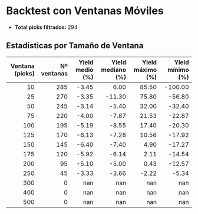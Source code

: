 # Backtest con Ventanas Móviles

- **Total picks filtrados:** 294

## Estadísticas por Tamaño de Ventana

| Ventana (picks) | Nº ventanas | Yield medio (%) | Yield mediano (%) | Yield máximo (%) | Yield mínimo (%) |
|---------------:|------------:|----------------:|------------------:|-----------------:|-----------------:|
|              10 |          285 |           -3.45 |              6.00 |           85.50 |         -100.00 |
|              25 |          270 |           -3.35 |            -11.30 |           75.80 |          -56.80 |
|              50 |          245 |           -3.14 |             -5.40 |           32.00 |          -32.40 |
|              75 |          220 |           -4.00 |             -7.87 |           21.53 |          -22.87 |
|             100 |          195 |           -5.19 |             -8.55 |           17.40 |          -20.30 |
|             125 |          170 |           -6.13 |             -7.28 |           10.56 |          -17.92 |
|             150 |          145 |           -6.40 |             -7.40 |            4.90 |          -17.27 |
|             175 |          120 |           -5.92 |             -6.14 |            2.11 |          -14.54 |
|             200 |           95 |           -5.10 |             -5.00 |            0.43 |          -12.57 |
|             250 |           45 |           -3.33 |             -3.66 |           -2.22 |           -5.34 |
|             300 |            0 |             nan |               nan |             nan |             nan |
|             400 |            0 |             nan |               nan |             nan |             nan |
|             500 |            0 |             nan |               nan |             nan |             nan |